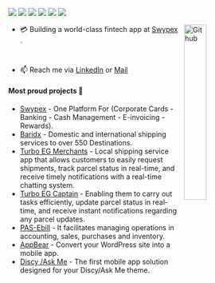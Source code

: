 ![](https://img.shields.io/badge/Mobile-Engineer-purple)  ![](https://img.shields.io/badge/Flutter-Expert-informational) ![](https://img.shields.io/badge/Dart-Lover-6B9CB0) ![](https://img.shields.io/badge/Java-Enthusiast-yellow) ![](https://img.shields.io/badge/Exp-4+yrs-red) ![](https://img.shields.io/badge/DSC-Creator-green)

<img width="30%" align="right" alt="Github" src="https://raw.githubusercontent.com/onimur/.github/master/.resources/git-header.svg" />

- 💳 Building a world-class fintech app at [Swypex](https://www.swypex.com) <img width="1.2%" alt="Swypex Logo" src="https://avatars.githubusercontent.com/u/101147763?s=200&v=4" />
- 📫 Reach me via [LinkedIn](https://linkedin.com/in/mostafa-mo-soliman/) or [Mail](mailto:mostafamoma.moma@gmail.com)

#### Most proud projects 🚀

- [Swypex](https://apps.apple.com/app/swypex/id6449683189) - One Platform For (Corporate Cards - Banking - Cash Management - E-invoicing - Rewards).
- [Baridx](https://apps.apple.com/app/baredex/id1551212079?platform=iphone) - Domestic and international shipping services to over 550 Destinations.
- [Turbo EG Merchants](https://apps.apple.com/eg/app/turbo-eg/id1600431565) - Local shipping service app that allows customers to easily request shipments, track parcel status in real-time, and receive timely notifications with a real-time chatting system.
- [Turbo EG Captain](https://apps.apple.com/eg/app/turbo-eg-captain/id1600434013) - Enabling them to carry out tasks efficiently, update parcel status in real-time, and receive instant notifications regarding any parcel updates.
- [PAS-Ebill](https://play.google.com/store/apps/details?id=sa.wsmco.invoice) - It facilitates managing operations in accounting, sales, purchases and inventory.
- [AppBear](https://appbear.io/) - Convert your WordPress site into a mobile app.
- [Discy /Ask Me](https://2code.info/mobile-apps/) - The first mobile app solution designed for your Discy/Ask Me theme.
